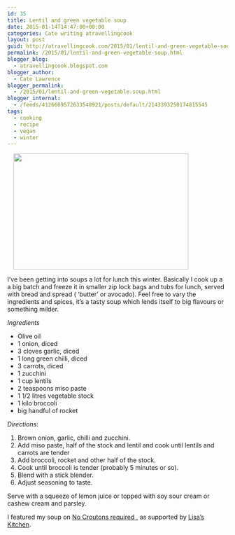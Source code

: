 ```yaml
---
id: 35
title: Lentil and green vegetable soup
date: 2015-01-14T14:47:00+00:00
categories: Cate writing atravellingcook
layout: post
guid: http://atravellingcook.com/2015/01/lentil-and-green-vegetable-soup.html
permalink: /2015/01/lentil-and-green-vegetable-soup.html
blogger_blog:
  - atravellingcook.blogspot.com
blogger_author:
  - Cate Lawrence
blogger_permalink:
  - /2015/01/lentil-and-green-vegetable-soup.html
blogger_internal:
  - /feeds/4126609572633548921/posts/default/2143393250174815545
tags:
  - cooking
  - recipe
  - vegan
  - winter
---
```

<a style="margin-left: 1em; margin-right: 1em; text-align: center;" href="http://2.bp.blogspot.com/--ea1mII1yiI/VLZyvjxyDxI/AAAAAAAAKcs/wn8W9xbxg1Q/s1600/16091473710_24aecaec93_o.jpg"><img src="http://2.bp.blogspot.com/--ea1mII1yiI/VLZyvjxyDxI/AAAAAAAAKcs/wn8W9xbxg1Q/s1600/16091473710_24aecaec93_o.jpg" alt="" width="400" height="265" border="0" /></a>

I&#8217;ve been getting into soups a lot for lunch this winter. Basically I cook up a a big batch and freeze it in smaller zip lock bags and tubs for lunch, served with bread and spread ( &#8216;butter&#8217; or avocado). Feel free to vary the ingredients and spices, it&#8217;s a tasty soup which lends itself to big flavours or something milder.



_Ingredients_

  * Olive oil
  * 1 onion, diced
  * 3 cloves garlic, diced
  * 1 long green chilli, diced
  * 3 carrots, diced
  * 1 zucchini
  * 1 cup lentils
  * 2 teaspoons miso paste
  * 1 1/2 litres vegetable stock
  * 1 kilo broccoli
  * big handful of rocket

_Directions_:

  1. Brown onion, garlic, chilli and zucchini.
  2. Add miso paste, half of the stock and lentil and cook until lentils and carrots are tender
  3. Add broccoli, rocket and other half of the stock.
  4. Cook until broccoli is tender (probably 5 minutes or so).
  5. Blend with a stick blender.
  6. Adjust seasoning to taste.


  Serve with a squeeze of lemon juice or topped <span style="text-align: center;">with soy sour cream or cashew cream and parsley. 








I featured my soup on [No Croutons required ](http://www.tinnedtomatoes.com/2015/02/no-croutons-required-february-2015.html), as supported by [Lisa&#8217;s Kitchen](http://foodandspice.blogspot.com/).
